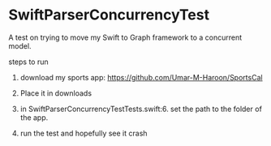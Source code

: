 # SwiftParserConcurrencyTest

A test on trying to move my Swift to Graph framework to a concurrent model. 

steps to run

1. download my sports app: https://github.com/Umar-M-Haroon/SportsCal 

2. Place it in downloads

3. in SwiftParserConcurrencyTestTests.swift:6. set the path to the folder of the app.

4. run the test and hopefully see it crash
